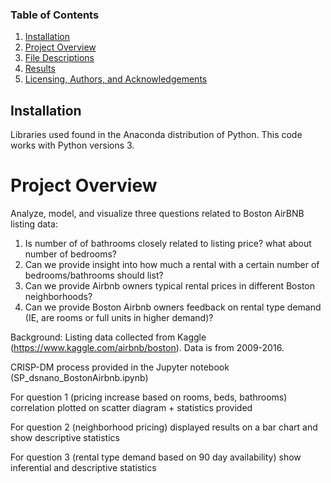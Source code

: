 ### Table of Contents

1. [Installation](#installation)
2. [Project Overview](#overview)
3. [File Descriptions](#files)
4. [Results](#results)
5. [Licensing, Authors, and Acknowledgements](#licensing)

## Installation<a name="installation"></a>

Libraries used found in the Anaconda distribution of Python. This code works with Python versions 3.

# Project Overview<a name="overview"></a>
Analyze, model, and visualize three questions related to Boston AirBNB listing data:
1. Is number of of bathrooms closely related to listing price? what about number of bedrooms?
2. Can we provide insight into how much a rental with a certain number of bedrooms/bathrooms should list?
3. Can we provide Airbnb owners typical rental prices in different Boston neighborhoods? 
4. Can we provide Boston Airbnb owners feedback on rental type demand (IE, are rooms or full units in higher demand)?

Background: 
Listing data collected from Kaggle (https://www.kaggle.com/airbnb/boston). Data is from 2009-2016. 

CRISP-DM process provided in the Jupyter notebook (SP_dsnano_BostonAirbnb.ipynb)

For question 1 (pricing increase based on rooms, beds, bathrooms) correlation plotted on scatter diagram + statistics provided

For question 2 (neighborhood pricing) displayed results on a bar chart and show descriptive statistics

For question 3 (rental type demand based on 90 day availability) show inferential and descriptive statistics

